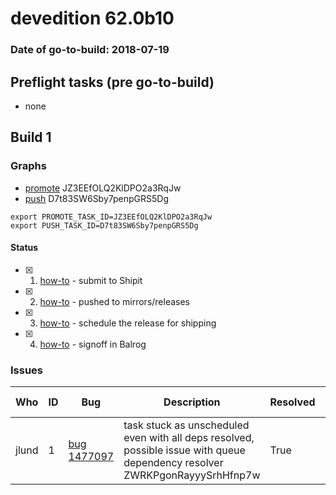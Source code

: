 # devedition 62.0b10

### Date of go-to-build: 2018-07-19

## Preflight tasks (pre go-to-build)
- none

## Build 1  

### Graphs
* [promote](https://tools.taskcluster.net/push-inspector/#/JZ3EEfOLQ2KlDPO2a3RqJw) JZ3EEfOLQ2KlDPO2a3RqJw
* [push](https://tools.taskcluster.net/push-inspector/#/D7t83SW6Sby7penpGRS5Dg) D7t83SW6Sby7penpGRS5Dg
```
export PROMOTE_TASK_ID=JZ3EEfOLQ2KlDPO2a3RqJw
export PUSH_TASK_ID=D7t83SW6Sby7penpGRS5Dg
```


#### Status
- [x] 1.  [how-to](https://wiki.mozilla.org/Release:Release_Automation_on_Mercurial:Starting_a_Release#Submit_to_Ship_It)  - submit to Shipit
- [x] 2.  [how-to](https://github.com/mozilla-releng/releasewarrior-2.0/blob/master/docs/release-promotion/desktop/howto.md#push-artifacts-to-releases-directory)  - pushed to mirrors/releases
- [x] 3.  [how-to](https://github.com/mozilla-releng/releasewarrior-2.0/blob/master/docs/release-promotion/desktop/howto.md#ship-the-release)  - schedule the release for shipping
- [x] 4.  [how-to](https://github.com/mozilla-releng/releasewarrior-2.0/blob/master/docs/release-promotion/desktop/howto.md#obtain-sign-offs-for-changes)  - signoff in Balrog

### Issues
| Who                 | ID               | Bug                                                                 | Description                | Resolved                | Future Threat                |
| ------------------- | ---------------- | ------------------------------------------------------------------- | -------------------------- | ----------------------- | ---------------------------- |
| jlund  | 1 | [bug 1477097](https://bugzil.la/1477097)        | task stuck as unscheduled even with all deps resolved, possible issue with queue dependency resolver ZWRKPgonRayyySrhHfnp7w | True | True |

